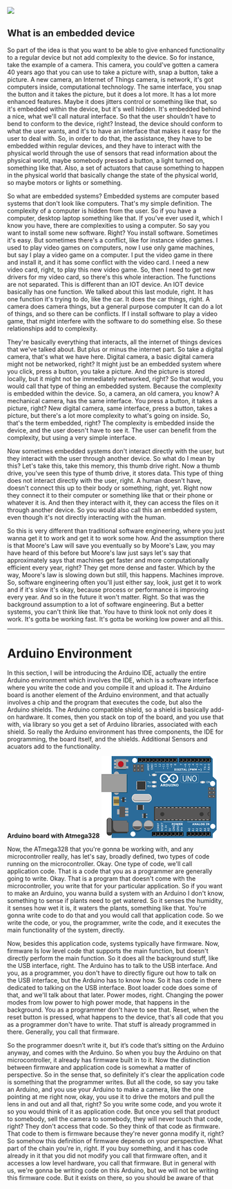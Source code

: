 ![](https://github.com/Jash-2000/Arduino-Projects/blob/master/Images/download1.png)
## What is an embedded device

So part of the idea is that you want to be able to give enhanced functionality to a regular device but not add complexity to the device. So for instance, take the example of 
a camera. This camera, you could've gotten a camera 40 years ago that you can use to take a picture with, snap a button, take a picture. A new camera, an Internet of Things camera,
is network, it's got computers inside, computational technology. The same interface, you snap the button and it takes the picture, but it does a lot more. It has a lot more 
enhanced features. Maybe it does jitters control or something like that, so it's embedded within the device, but it's well hidden. It's embedded behind a nice, what we'll call 
natural interface. So that the user shouldn't have to bend to conform to the device, right? Instead, the device should conform to what the user wants, and it's to have an 
interface that makes it easy for the user to deal with. So, in order to do that, the assistance, they have to be embedded within regular devices, and they have to interact with 
the physical world through the use of sensors that read information about the physical world, maybe somebody pressed a button, a light turned on, something like that. Also, a set 
of actuators that cause something to happen in the physical world that basically change the state of the physical world, so maybe motors or lights or something. 

So what are embedded systems? Embedded systems are computer based systems that don't look like computers. That's my simple definition. The complexity of a computer is hidden from 
the user. So if you have a computer, desktop laptop something like that. If you've ever used it, which I know you have, there are complexities to using a computer. So say you want 
to install some new software. Right? You install software. Sometimes it's easy. But sometimes there's a conflict, like for instance video games. I used to play video games on 
computers, now I use only game machines, but say I play a video game on a computer. I put the video game in there and install it, and it has some conflict with the video card. I 
need a new video card, right, to play this new video game. So, then I need to get new drivers for my video card, so there's this whole interaction. The functions are not 
separated. This is different than an IOT device. An IOT device basically has one function. We talked about this last module, right. It has one function it's trying to do, like the
car. It does the car things, right. A camera does camera things, but a general purpose computer It can do a lot of things, and so there can be conflicts. If I install software to 
play a video game, that might interfere with the software to do something else. So these relationships add to complexity.

They're basically everything that interacts, all the internet of things devices that we've talked about. But plus or minus the internet part. So take a digital camera, that's what
we have here. Digital camera, a basic digital camera might not be networked, right? It might just be an embedded system where you click, press a button, you take a picture. And 
the picture is stored locally, but it might not be immediately networked, right? So that would, you would call that type of thing an embedded system. Because the complexity is 
embedded within the device. So, a camera, an old camera, you know? A mechanical camera, has the same interface. You press a button, it takes a picture, right? New digital camera,
same interface, press a button, takes a picture, but there's a lot more complexity to what's going on inside. So, that's the term embedded, right? The complexity is embedded 
inside the device, and the user doesn't have to see it. The user can benefit from the complexity, but using a very simple interface.

Now sometimes embedded systems don't interact directly with the user, but they interact with the user through another device. So what do I mean by this? Let's take this, take this memory, this thumb drive right. Now a thumb drive, you've seen this type of thumb drive, it stores data. This type of thing does not interact directly with the user, right. A human doesn't have, doesn't connect this up to their body or something, right, yet. Right now they connect it to their computer or something like that or their phone or whatever it is. And then they interact with it, they can access the files on it through another device. So you would also call this an embedded system, even though it's not directly interacting with the human.

So this is very different than traditional software engineering, where you just wanna get it to work and get it to work some how. And the assumption there is that Moore's Law 
will save you eventually so by Moore's Law, you may have heard of this before but Moore's law just says let's say that approximately says that machines get faster and more 
computationally efficient every year, right? They get more dense and faster. Which by the way, Moore's law is slowing down but still, this happens. Machines improve. So, 
software engineering often you'll just either say, look, just get it to work and if it's slow it's okay, because process or performance is improving every year. And so in the 
future it won't matter. Right. So that was the background assumption to a lot of software engineering. But a better systems, you can't think like that. You have to think 
look not only does it work. It's gotta be working fast. It's gotta be working low power and all this.

---

# Arduino Environment

In this section, I will be introducing the Arduino IDE, actually the entire Arduino environment which involves the IDE, which is a software interface where you write the code and you compile it and upload it. The Arduino board is another element of the Arduino environment, and that actually involves a chip and the program that executes the code, but also the Arduino shields. The Arduino compatible shield, so a shield is basically add-on hardware. It comes, then you stack on top of the board, and you use that with, via library so you get a set of Arduino libraries, associated with each shield. So really the Arduino environment has three components, the IDE for programming, the board itself, and the shields. Additional Sensors and acuators add to the functionality.

**Arduino board with Atmega328**
![Arduino](https://github.com/Jash-2000/Arduino-Projects/blob/master/Images/download.png)

Now, the ATmega328 that you're gonna be working with, and any microcontroller really, has let's say, broadly defined, two types of code running on the microcontroller. Okay. One type of code, we'll call application code. That is a code that you as a programmer are generally going to write. Okay. That is a program that doesn't come with the microcontroller, you write that for your particular application. So if you want to make an Arduino, you wanna build a system with an Arduino I don't know, something to sense if plants need to get watered. So it senses the humidity, it senses how wet it is, it waters the plants, something like that. You're gonna write code to do that and you would call that application code. So we write the code, or you, the programmer, write the code, and it executes the main functionality of the system, directly.

Now, besides this application code, systems typically have firmware. Now, firmware Is low level code that supports the main function, but doesn't directly perform the main function. So it does all the background stuff, like the USB interface, right. The Arduino has to talk to the USB interface. And you, as a programmer, you don't have to directly figure out how to talk on the USB interface, but the Arduino has to know how. So it has code in there dedicated to talking on the USB interface. Boot loader code does some of that, and we'll talk about that later. Power modes, right. Changing the power modes from low power to high power mode, that happens in the background. You as a programmer don't have to see that. Reset, when the reset button is pressed, what happens to the device, that's all code that you as a programmer don't have to write. That stuff is already programmed in there. Generally, you call that firmware.

So the programmer doesn’t write it, but it’s code that’s sitting on the Arduino anyway, and comes with the Arduino. So when you buy the Arduino on that microcontroller, it already has firmware built in to it. Now the distinction between firmware and application code is somewhat a matter of perspective. So in the sense that, so definitely it's clear the application code is something that the programmer writes. But all the code, so say you take an Arduino, and you use your Arduino to make a camera, like the one pointing at me right now, okay, you use it to drive the motors and pull the lens in and out and all that, right? So you write some code, and you wrote it so you would think of it as application code. But once you sell that product to somebody, sell the camera to somebody, they will never touch that code, right? They don't access that code. So they think of that code as firmware. That code to them is firmware because they're never gonna modify it, right? So somehow this definition of firmware depends on your perspective. What part of the chain you're in, right. If you buy something, and it has code already in it that you did not modify you call that firmware often, and it accesses a low level hardware, you call that firmware. But in general with us, we're gonna be writing code on this Arduino, but we will not be writing this firmware code. But it exists on there, so you should be aware of that
